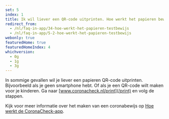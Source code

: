 ```yaml
---
set: 5
index: 1
title: Ik wil liever een QR-code uitprinten. Hoe werkt het papieren bewijs? 
redirect_from: 
  - /nl/faq-in-app/34-hoe-werkt-het-papieren-testbewijs
  - /nl/faq-in-app/5-2-hoe-werkt-het-papieren-testbewijs
webonly: true
featuredHome: true
featuredHomeIndex: 4
whichversion:
  - 0g
  - 1g
  - 3g
---
```

In sommige gevallen wil je liever een papieren QR-code uitprinten. Bijvoorbeeld als je geen smartphone hebt. Of als je een QR-code wilt maken voor je kinderen. Ga naar [www.coronacheck.nl/print](/print) en volg de stappen.

Kijk voor meer informatie over het maken van een coronabewijs op [Hoe werkt de CoronaCheck-app](/nl/faq-in-app/1-1-hoe-werkt-de-coronacheck-app/).
